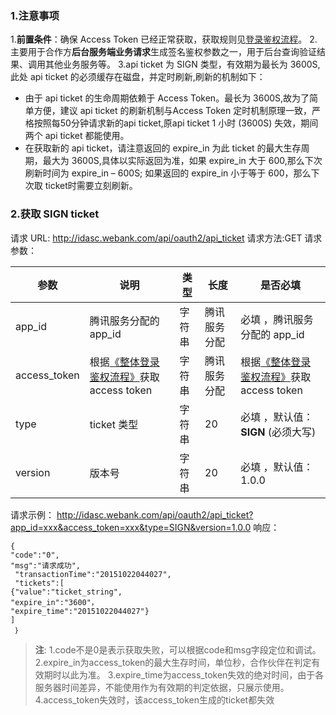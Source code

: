 ### 1.注意事项
1.**前置条件**：确保 Access Token 已经正常获取，获取规则见[登录鉴权流程](/document/product/295/10117)。
2.主要用于合作方**后台服务端业务请求**生成签名鉴权参数之一，用于后台查询验证结果、调用其他业务服务等。
3.api ticket 为 SIGN 类型，有效期为最长为 3600S, 此处 api ticket 的必须缓存在磁盘，并定时刷新,刷新的机制如下：
- 由于 api ticket 的生命周期依赖于 Access Token。最长为 3600S,故为了简单方便，建议 api ticket 的刷新机制与Access Token 定时机制原理一致，严格按照每50分钟请求新的api ticket,原api ticket 1 小时 (3600S) 失效，期间两个 api ticket 都能使用。
- 在获取新的 api ticket，请注意返回的 expire_in 为此 ticket 的最大生存周期，最大为 3600S,具体以实际返回为准，如果 expire_in 大于 600,那么下次刷新时间为 expire_in – 600S; 如果返回的 expire_in 小于等于 600，那么下次取 ticket时需要立刻刷新。

### 2.获取 SIGN ticket
请求 URL: http://idasc.webank.com/api/oauth2/api_ticket
请求方法:GET
请求参数：

| 参数 | 说明 |类型 |长度 | 是否必填 |
|---------|---------|---------|---------|---------|
| app_id | 腾讯服务分配的 app_id | 字符串 |腾讯服务分配 |必填 ，腾讯服务分配的 app_id |
| access_token | 根据[《整体登录鉴权流程》](/document/product/295/10117?=cn)获取 access token | 字符串 |腾讯服务分配 |根据[《整体登录鉴权流程》](/document/product/295/10117?=cn)获取 access token |
|type | ticket 类型 | 字符串 |20 |必填 ，默认值：**SIGN** (必须大写) |
| version | 版本号 | 字符串 |20 |必填 ，默认值：1.0.0|

请求示例：
http://idasc.webank.com/api/oauth2/api_ticket?app_id=xxx&access_token=xxx&type=SIGN&version=1.0.0
响应：
```
{
"code":"0",
"msg":"请求成功",
 "transactionTime":"20151022044027", 
 "tickets":[
{"value":"ticket_string",
"expire_in":"3600"，
"expire_time":"20151022044027"}
]
 ｝
 ```
 
>**注**:
1.code不是0是表示获取失败，可以根据code和msg字段定位和调试。
2.expire_in为access_token的最大生存时间，单位秒，合作伙伴在判定有效期时以此为准。
3.expire_time为access_token失效的绝对时间，由于各服务器时间差异，不能使用作为有效期的判定依据，只展示使用。
4.access_token失效时，该access_token生成的ticket都失效
